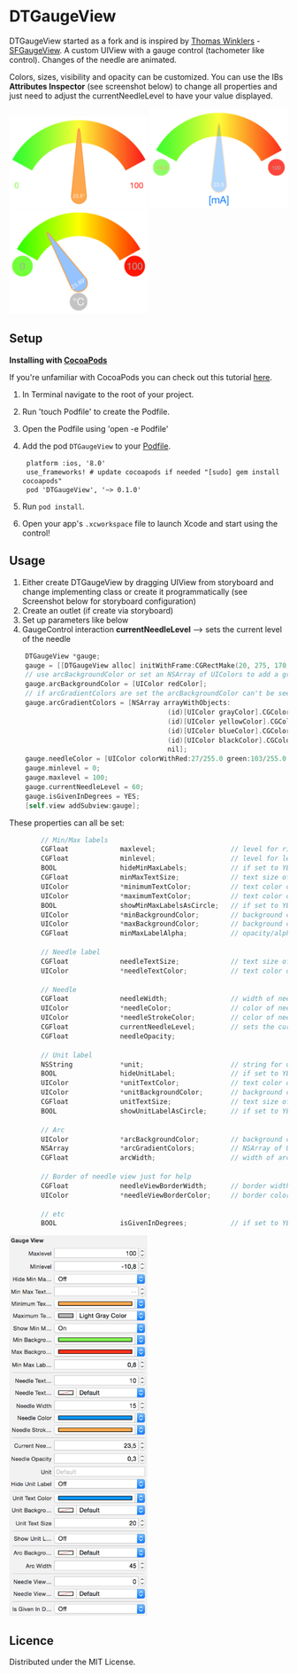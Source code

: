 DTGaugeView
===========
DTGaugeView started as a fork and is inspired by [Thomas Winklers](https://github.com/tomgong) - 
[SFGaugeView](https://github.com/simpliflow/SFGaugeView). A custom UIView with a gauge 
control (tachometer like control). Changes of the needle are animated.

Colors, sizes, visibility and opacity can be customized. You can use the IBs 
__Attributes Inspector__ (see screenshot below) to change all properties and just need to 
adjust the currentNeedleLevel to have your value displayed.

<img src="./screenshot.png" alt="Screenshot" width="250"/>
<img src="./screenshot2.png" alt="Screenshot2" width="250"/>
<img src="./screenshot3.png" alt="Screenshot3" width="250"/>

Setup
-----

**Installing with [CocoaPods](http://cocoapods.org)**

If you're unfamiliar with CocoaPods you can check out this tutorial 
[here](http://www.raywenderlich.com/12139/introduction-to-cocoapods).

1. In Terminal navigate to the root of your project.
2. Run 'touch Podfile' to create the Podfile.
3. Open the Podfile using 'open -e Podfile'
4. Add the pod `DTGaugeView` to your [Podfile](https://github.com/CocoaPods/CocoaPods/wiki/A-Podfile).

        platform :ios, '8.0'
        use_frameworks! # update cocoapods if needed "[sudo] gem install cocoapods"
        pod 'DTGaugeView', '~> 0.1.0'
        
5. Run `pod install`.
6. Open your app's `.xcworkspace` file to launch Xcode and start using the control!

Usage
-----

1. Either create DTGaugeView by dragging UIView from storyboard and change implementing 
class or create it programmatically (see Screenshot below for storyboard configuration)
2. Create an outlet (if create via storyboard)
3. Set up parameters like below
4. GaugeControl interaction __currentNeedleLevel__ --> sets the current level of the needle

```objective-c
	DTGaugeView *gauge;
	gauge = [[DTGaugeView alloc] initWithFrame:CGRectMake(20, 275, 170, 200)];
	// use arcBackgroundColor or set an NSArray of UIColors to add a gradient
	gauge.arcBackgroundColor = [UIColor redColor];
	// if arcGradientColors are set the arcBackgroundColor can't be seen
	gauge.arcGradientColors = [NSArray arrayWithObjects:
                                        (id)[UIColor grayColor].CGColor,
                                        (id)[UIColor yellowColor].CGColor,
                                        (id)[UIColor blueColor].CGColor,
                                        (id)[UIColor blackColor].CGColor,
                                        nil];
	gauge.needleColor = [UIColor colorWithRed:27/255.0 green:103/255.0 blue:107/255.0 alpha:1];
	gauge.minlevel = 0;
	gauge.maxlevel = 100;
	gauge.currentNeedleLevel = 60;
	gauge.isGivenInDegrees = YES;
	[self.view addSubview:gauge];
```

These properties can all be set:
```objective-c
		// Min/Max labels
        CGFloat             maxlevel;					// level for right side of arc and MaxLabels text
		CGFloat             minlevel;					// level for left side of arc and MinLabels text
		BOOL                hideMinMaxLabels;			// if set to YES the MinMaxLabels are hidden
		CGFloat             minMaxTextSize;				// text size of both MinMaxLabels
		UIColor             *minimumTextColor;			// text color of minimum label
		UIColor             *maximumTextColor;			// text color of maximum label
		BOOL                showMinMaxLabelsAsCircle;	// if set to YES both MinMaxLabels are drawn as circle
		UIColor             *minBackgroundColor;		// background color of minimum label
		UIColor             *maxBackgroundColor;		// background color of maximum label
		CGFloat             minMaxLabelAlpha;			// opacity/alpha of both MinMaxLabels

		// Needle label
		CGFloat             needleTextSize;				// text size of needles value label
		UIColor             *needleTextColor;			// text color of needles value label

		// Needle
		CGFloat             needleWidth;				// width of needles source/circle
		UIColor             *needleColor;				// color of needle
		UIColor             *needleStrokeColor;			// color of needle border
		CGFloat             currentNeedleLevel;			// sets the current Level
		CGFloat             needleOpacity;

		// Unit label
		NSString            *unit;						// string for unit label
		BOOL                hideUnitLabel;				// if set to YES the unit label is hidden
		UIColor             *unitTextColor;				// text color of unit label below needle
		UIColor             *unitBackgroundColor;		// background color of unit label below needle
		CGFloat             unitTextSize;				// text size of unit label below needle
		BOOL                showUnitLabelAsCircle;		// if set to YES unit label is drawn as circle

		// Arc
		UIColor             *arcBackgroundColor;		// background color of arc on top
		NSArray             *arcGradientColors;			// NSArray of UIColor for the gradient of the arc
		CGFloat             arcWidth;					// width of arc

		// Border of needle view just for help
		CGFloat             needleViewBorderWidth;		// border width of needle view to see where it is drawn
		UIColor             *needleViewBorderColor;		// border color of needle view

		// etc
		BOOL                isGivenInDegrees;			// if set to YES "°" is added to text in needle
```

<img src="./IBsetup.png" alt="IBSetup" width="250"/>
        

Licence
-------

Distributed under the MIT License.
